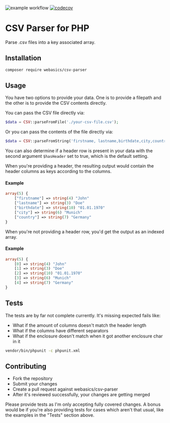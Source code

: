 ![example workflow](https://github.com/webasics/csv-parser/actions/workflows/php.yml/badge.svg)
[![codecov](https://codecov.io/gh/webasics/csv-parser/branch/main/graph/badge.svg?token=P0Y8PPHJ64)](https://codecov.io/gh/webasics/csv-parser)

# CSV Parser for PHP

Parse .csv files into a key associated array.

## Installation

```bash
composer require webasics/csv-parser
```

## Usage

You have two options to provide your data. One is to provide a filepath and the other is to provide the CSV contents directly.

You can pass the CSV file directly via:

```php
$data = CSV::parseFromFile('./your-csv-file.csv');
```

Or you can pass the contents of the file directly via:

```php
$data = CSV::parseFromString('firstname, lastname,birthdate,city,country');
```

You can also determine if a header row is present in your data with the second argument ```$hasHeader``` set to true, which is the default setting.

When you're providing a header, the resulting output would contain the header columns as keys according to the columns.

#### Example

```php
array(5) {
    ["firstname"] => string(4) "John"
    ["lastname"] => string(3) "Doe"
    ["birthdate"] => string(10) "01.01.1970"
    ["city"] => string(6) "Munich"
    ["country"] => string(7) "Germany"
}
```

When you're not providing a header row, you'd get the output as an indexed array.

#### Example

```php
array(5) {
    [0] => string(4) "John"
    [1] => string(3) "Doe"
    [2] => string(10) "01.01.1970"
    [3] => string(6) "Munich"
    [4] => string(7) "Germany"
}
```

## Tests

The tests are by far not complete currently.
It's missing expected fails like:
- What if the amount of columns doesn't match the header length
- What if the columns have different separators
- What if the enclosure doesn't match when it got another enclosure char in it

```bash
vendor/bin/phpunit -c phpunit.xml
```

## Contributing

- Fork the repository
- Submit your changes 
- Create a pull request against webasics/csv-parser
- After it's reviewed successfully, your changes are getting merged

Please provide tests as I'm only accepting fully covered changes. A bonus would be if you're also providing tests for cases which aren't that usual, like the examples in the "Tests" section above.
